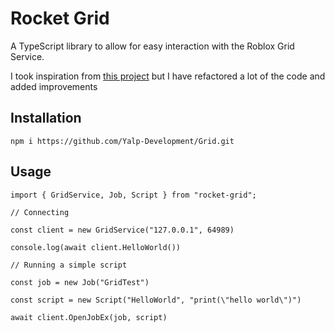 # Rocket Grid
A TypeScript library to allow for easy interaction with the Roblox Grid Service.

I took inspiration from [this project](https://github.com/megahdrive/rccclient-node) but I have refactored a lot of the code and added improvements

## Installation
```
npm i https://github.com/Yalp-Development/Grid.git
```

## Usage
```
import { GridService, Job, Script } from "rocket-grid";

// Connecting

const client = new GridService("127.0.0.1", 64989)

console.log(await client.HelloWorld())

// Running a simple script

const job = new Job("GridTest")

const script = new Script("HelloWorld", "print(\"hello world\")")

await client.OpenJobEx(job, script)
```